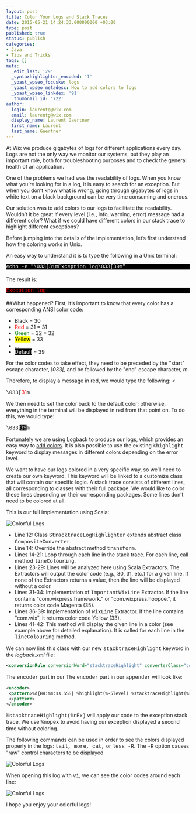```yaml
---
layout: post
title: Color Your Logs and Stack Traces
date: 2015-05-21 14:24:33.000000000 +03:00
type: post
published: true
status: publish
categories:
- Java
- Tips and Tricks
tags: []
meta:
  _edit_last: '29'
  _syntaxhighlighter_encoded: '1'
  _yoast_wpseo_focuskw: logs
  _yoast_wpseo_metadesc: How to add colors to logs
  _yoast_wpseo_linkdex: '91'
  _thumbnail_id: '722'
author:
  login: laurentg@wix.com
  email: laurentg@wix.com
  display_name: Laurent Gaertner
  first_name: Laurent
  last_name: Gaertner
---
```

At Wix we produce gigabytes of logs for different applications every day. Logs are not the only way we monitor our systems, but they play an important role, both for troubleshooting purposes and to check the general health of an application.

One of the problems we had was the readability of logs. When you know what you’re looking for in a log, it is easy to search for an exception. But when you don’t know what is wrong, going through gigabytes of logs in white text on a black background can be very time consuming and onerous.

Our solution was to add colors to our logs to facilitate the readability. Wouldn’t it be great if every level (i.e., info, warning, error) message had a different color? What if we could have different colors in our stack trace to highlight different exceptions?

Before jumping into the details of the implementation, let’s first understand how the coloring works in Unix.

An easy way to understand it is to type the following in a Unix terminal:

<pre style="margin-bottom: 18px; font-family: 'courier', serif; background-color: #000000; color: #ffffff;">
echo -e "\033[31mException log\033[39m"
</pre>


The result is:

<pre style="margin-bottom: 18px; font-family: 'courier', serif; background-color: #000000; color: #ff0000;">Exception log</pre>

##What happened?
First, it’s important to know that every color has a corresponding ANSI color code:

* Black = 30
* <span style="color: #ff0000;">Red</span> = 31 = 31
* <span style="color: #008000;">Green</span> = 32 = 32
* <span style="background-color: #ffff00; color: #000000;">Yellow</span> = 33
* ...
* <span style="background-color: #000000; color: #ffffff;">Default</span> = 39

For the color codes to take effect, they need to be preceded by the "start" escape character, *\033[*, and be followed by the "end" escape character, *m*.

Therefore, to display a message in red, we would type the following:
<

<span style="font-family: courier;">\033[</span><span style="color: #ff0000;">31</span><span style="font-family: courier;">m</span>

We then need to set the color back to the default color; otherwise, everything in the terminal will be displayed in red from that point on.
To do this, we would type:

<span style="font-family: courier;">\033</span>[<span style="background-color: #000000; color: #ffffff;">39</span><span style="font-family: courier;">m</span>

Fortunately we are using Logback to produce our logs, which provides an easy way to [add colors](http://logback.qos.ch/manual/layouts.html).
It is also possible to use the existing <span style="font-family: courier;">%highlight</span> keyword to display messages in different colors depending on the error level.

We want to have our logs colored in a very specific way, so we’ll need to create our own keyword. This keyword will be linked to a customize class that will contain our specific logic.
A stack trace consists of different lines, all corresponding to classes with their full package. We would like to color these lines depending on their corresponding packages. Some lines don’t need to be colored at all.

This is our full implementation using Scala:

![Colorful Logs](../images/Color-Your-Logs/ColorfulLog1.png)

* Line 12: Class <span style="font-family: courier;">StracktraceLogHighlighter</span> extends abstract class <span style="font-family: courier;">CompositeConverter</span>.
* Line 14: Override the abstract method <span style="font-family: courier;">transform</span>.
* Lines 14-21: Loop through each line in the stack trace. For each line, call method <span style="font-family: courier;">lineColouring</span>.
* Lines 23-29: Lines will be analyzed here using Scala Extractors. The Extractors will output the color code (e.g., 30, 31, etc.) for a given line. If none of the Extractors returns a value, then the line will be displayed without a color.
* Lines 31-34: Implementation of <span style="font-family: courier;">ImportantWixLine</span> Extractor. If the line contains "com.wixpress.framework." or "com.wixpress.hoopoe.", it returns color code Magenta (35).
* Lines 36-39: Implementation of <span style="font-family: courier;">WixLine</span> Extractor. If the line contains "com.wix", it returns color code Yellow (33).
* Lines 41-42: This method will display the given line in a color (see example above for detailed explanation). It is called for each line in the <span style="font-family: courier;">lineColouring</span> method.

We can now link this class with our new <span style="font-family: courier;">stacktraceHighlight</span> keyword in the *logback.xml* file:

```xml
<conversionRule conversionWord="stacktraceHighlight" converterClass="com.wixpress.framework.logging.StacktraceLogHighlighter" />
```

The <span style="font-family: courier;">encoder</span> part in our The <span style="font-family: courier;">encoder</span> part in our <span style="font-family: courier;">appender</span> will look like:

```xml
<encoder>
 <pattern>%d{HH:mm:ss.SSS} %highlight(%-5level) %stacktraceHighlight(%rEx) %nopex
 </pattern>
</encoder>
```

<span style="font-family: courier;">%stacktraceHighlight(%rEx)</span> will apply our code to the exception stack trace. We use <span style="font-family: courier;">%nopex</span> to avoid having our exception displayed a second time without coloring.

The following commands can be used in order to see the colors displayed properly in the logs:
<span style="font-family: courier;">tail, more, cat,</span> or <span style="font-family: courier;">less -R</span>. The <span style="font-family: courier;">-R</span> option causes "raw" control characters to be displayed.

![Colorful Logs](../images/Color-Your-Logs/ColorfulLog2.png)

When opening this log with <span style="font-family: courier;">vi</span>, we can see the color codes around each line:

![Colorful Logs](../images/Color-Your-Logs/ColorfulLog3.png)

I hope you enjoy your colorful logs!
